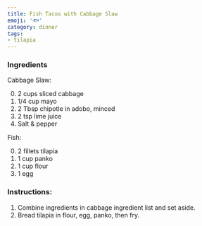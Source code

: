 ```yaml
---
title: Fish Tacos with Cabbage Slaw
emoji: '🐟'
category: dinner
tags:
- tilapia
---
```


### Ingredients

Cabbage Slaw:

0. 2 cups sliced cabbage
0. 1/4 cup mayo
0. 2 Tbsp chipotle in adobo, minced
0. 2 tsp lime juice
0. Salt & pepper

Fish:

0. 2 fillets tilapia
0. 1 cup panko
0. 1 cup flour
0. 1 egg

### Instructions:

1. Combine ingredients in cabbage ingredient list and set aside.
2. Bread tilapia in flour, egg, panko, then fry.
